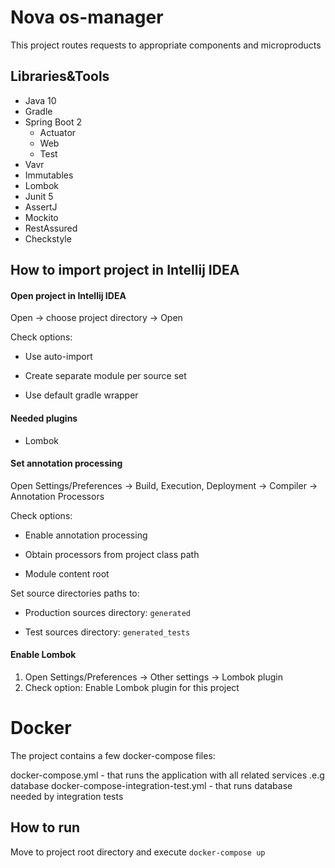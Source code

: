 # Nova os-manager

This project routes requests to appropriate components and microproducts 

## Libraries&Tools
* Java 10
* Gradle
* Spring Boot 2
  - Actuator
  - Web
  - Test
* Vavr
* Immutables
* Lombok
* Junit 5
* AssertJ
* Mockito
* RestAssured
* Checkstyle

## How to import project in Intellij IDEA
#### Open project in Intellij IDEA
Open -> choose project directory -> Open

Check options:

* Use auto-import

* Create separate module per source set

* Use default gradle wrapper

#### Needed plugins

* Lombok 

#### Set annotation processing
Open Settings/Preferences -> Build, Execution, Deployment -> Compiler -> Annotation Processors

Check options:

* Enable annotation processing

* Obtain processors from project class path

* Module content root

Set source directories paths to:

* Production sources directory: ```generated```

* Test sources directory: ```generated_tests```

#### Enable Lombok
1. Open Settings/Preferences -> Other settings -> Lombok plugin
2. Check option: Enable Lombok plugin for this project

# Docker 

The project contains a few docker-compose files:

docker-compose.yml - that runs the application with all related services .e.g database
docker-compose-integration-test.yml - that runs database needed by integration tests

## How to run 

Move to project root directory and execute ```docker-compose up``` 
